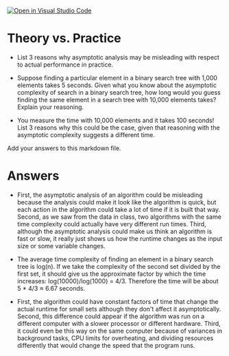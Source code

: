 [![Open in Visual Studio Code](https://classroom.github.com/assets/open-in-vscode-718a45dd9cf7e7f842a935f5ebbe5719a5e09af4491e668f4dbf3b35d5cca122.svg)](https://classroom.github.com/online_ide?assignment_repo_id=11730507&assignment_repo_type=AssignmentRepo)
# Theory vs. Practice

- List 3 reasons why asymptotic analysis may be misleading with respect to
  actual performance in practice.

- Suppose finding a particular element in a binary search tree with 1,000
  elements takes 5 seconds. Given what you know about the asymptotic complexity
  of search in a binary search tree, how long would you guess finding the same
  element in a search tree with 10,000 elements takes? Explain your reasoning.

- You measure the time with 10,000 elements and it takes 100 seconds! List 3
  reasons why this could be the case, given that reasoning with the asymptotic
  complexity suggests a different time.

Add your answers to this markdown file.

# Answers

- First, the asymptotic analysis of an algorithm could be misleading because the analysis could make it look like the algorithm is quick, but each action in the algorithm could take a lot of time if it is built that way.  Second, as we saw from the data in class, two algorithms with the same time complexity could actually have very different run times.  Third, although the asymptotic analysis could make us think an algorithm is fast or slow, it really just shows us how the runtime changes as the input size or some variable changes.

- The average time complexity of finding an element in a binary search tree is log(n).  If we take the complexity of the second set divided by the first set, it should give us the approximate factor by which the time increases: log(10000)/log(1000) = 4/3.  Therefore the time will be about 5 * 4/3 ≈ 6.67 seconds.

- First, the algorithm could have constant factors of time that change the actual runtime for small sets although they don't affect it asymptotically.  Second, this difference could appear if the algorithm was run on a different computer with a slower processor or different hardware.  Third, it could even be this way on the same computer because of variances in background tasks, CPU limits for overheating, and dividing resources differently that would change the speed that the program runs.
